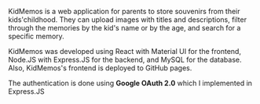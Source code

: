 KidMemos is a web application for parents to store souvenirs from their kids'childhood. They can upload images with titles and descriptions, 
filter through the memories by the kid's name or by the age, and search for a specific memory.

KidMemos was developed using React with Material UI for the frontend, Node.JS with Express.JS for the backend, and MySQL for the database. 
Also, KidMemos's frontend is deployed to GitHub pages.

The authentication is done using **Google OAuth 2.0** which I implemented in Express.JS
